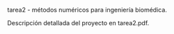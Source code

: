tarea2 - métodos numéricos para ingeniería biomédica.

Descripción detallada del proyecto en tarea2.pdf.

